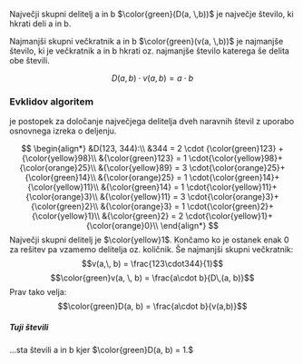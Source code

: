 
Največji skupni delitelj a in b $\color{green}(D(a, \,b))$ je največje število, ki hkrati deli a in b.

Najmanjši skupni večkratnik a in b $\color{green}(v(a, \,b))$ je najmanjše število, ki je večkratnik a in b hkrati oz. najmanjše število katerega še delita obe števili.

$$D(a,b) \cdot v(a,b) = a \cdot b$$

### Evklidov algoritem

je postopek za določanje največjega delitelja dveh naravnih števil z uporabo osnovnega izreka o deljenju.

$$
\begin{align*}
&D(123, 344):\\
&344 = 2 \cdot {\color{green}123} + {\color{yellow}98}\\
&{\color{green}123} = 1 \cdot{\color{yellow}98}+{\color{orange}25}\\
&{\color{yellow}89} = 3 \cdot{\color{orange}25}+{\color{green}14}\\
&{\color{orange}25} = 1 \cdot{\color{green}14}+{\color{yellow}11}\\
&{\color{green}14} = 1 \cdot{\color{yellow}11}+{\color{orange}3}\\
&{\color{yellow}11} = 3 \cdot{\color{orange}3}+{\color{green}2}\\
&{\color{orange}3} = 1 \cdot{\color{green}2}+{\color{yellow}1}\\
&{\color{green}2} = 2 \cdot{\color{yellow}1}+{\color{orange}0}\\
\end{align*}
$$
Največji skupni delitelj je $\color{yellow}1$. Končamo ko je ostanek enak 0 za rešitev pa vzamemo delitelja oz. količnik.
Še najmanjši skupni večkratnik:
$$v(a,\, b) = \frac{123\cdot344}{1}$$
$$\color{green}v(a, \, b) = \frac{a\cdot b}{D\,(a, b)}$$
Prav tako velja:
$$\color{green}D(a, b) = \frac{a\cdot b}{v(a,b)}$$

##### Tuji števili
...sta števili a in b kjer $\color{green}D(a, b) = 1.$